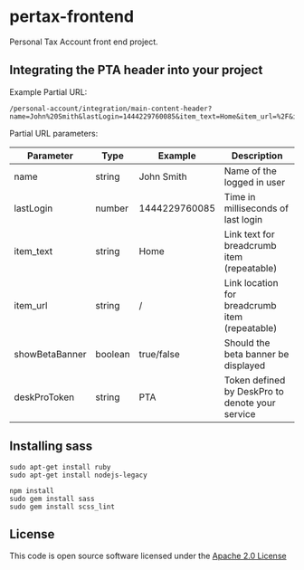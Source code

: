 pertax-frontend
===============

Personal Tax Account front end project. 

Integrating the PTA header into your project
--------------------------------------------

Example Partial URL: 

    /personal-account/integration/main-content-header?name=John%20Smith&lastLogin=1444229760085&item_text=Home&item_url=%2F&item_text=Profile&item_url=%2Fprofile&showBetaBanner=true

Partial URL parameters:

| Parameter      | Type    | Example       | Description                                     |
|----------------|---------|---------------|-------------------------------------------------|
| name           | string  | John Smith    | Name of the logged in user                      |
| lastLogin      | number  | 1444229760085 | Time in milliseconds of last login              |
| item_text      | string  | Home          | Link text for breadcrumb item (repeatable)      |
| item_url       | string  | /             | Link location for breadcrumb item (repeatable)  |
| showBetaBanner | boolean | true/false    | Should the beta banner be displayed             |
| deskProToken   | string  | PTA           | Token defined by DeskPro to denote your service |

Installing sass
---------------

    sudo apt-get install ruby
    sudo apt-get install nodejs-legacy 

    npm install
    sudo gem install sass 
    sudo gem install scss_lint
    
License
-------

This code is open source software licensed under the [Apache 2.0 License]("http://www.apache.org/licenses/LICENSE-2.0.html")
